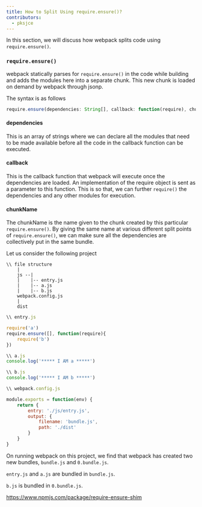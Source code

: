 ```yaml
---
title: How to Split Using require.ensure()?
contributors:
  - pksjce
---
```


In this section, we will discuss how webpack splits code using `require.ensure()`.

### `require.ensure()`

webpack statically parses for `require.ensure()` in the code while building and adds the modules here into a separate chunk. This new chunk is loaded on demand by webpack through jsonp.

The syntax is as follows

``` javascript
require.ensure(dependencies: String[], callback: function(require), chunkName: String)
```

#### dependencies
This is an array of strings where we can declare all the modules that need to be made available before all the code in the callback function can be executed.

#### callback
This is the callback function that webpack will execute once the dependencies are loaded. An implementation of the require object is sent as a parameter to this function. This is so that, we can further `require()` the dependencies and any other modules for execution.

#### chunkName
The chunkName is the name given to the chunk created by this particular `require.ensure()`. By giving the same name at various different split points of `require.ensure()`, we can make sure all the dependencies are collectively put in the same bundle.

Let us consider the following project

```
\\ file structure
    |
    js --|
    |    |-- entry.js
    |    |-- a.js
    |    |-- b.js
    webpack.config.js
    |
    dist 
```

```javascript
\\ entry.js

require('a')
require.ensure([], function(require){
    require('b')
})

\\ a.js
console.log('***** I AM a *****')

\\ b.js
console.log('***** I AM b *****')
```

``` javascript
\\ webpack.config.js

module.exports = function(env) {
    return {
        entry: './js/entry.js',
        output: {
            filename: 'bundle.js',
            path: './dist'
        }
    }
}
```
On running webpack on this project, we find that webpack has created two new bundles, `bundle.js` and `0.bundle.js`.

`entry.js` and `a.js` are bundled in `bundle.js`.

`b.js` is bundled in `0.bundle.js`.


https://www.npmjs.com/package/require-ensure-shim